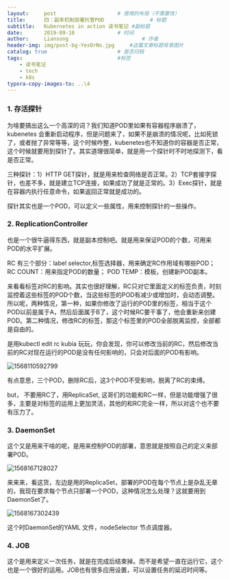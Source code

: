 ```yaml
---
layout:     post   				    # 使用的布局（不需要改）
title:      四：副本机制部署托管POD				# 标题
subtitle:   Kubernetes in action 读书笔记 #副标题
date:       2019-09-10 				# 时间
author:     Liansong 						# 作者
header-img: img/post-bg-YesOrNo.jpg 	#这篇文章标题背景图片
catalog: true 						# 是否归档
tags:								#标签
    - 读书笔记
    - tech
    - k8s
typora-copy-images-to: ..\4
---
```




### 1. 存活探针

为啥要搞出这么一个高深的词？我们知道POD里如果有容器程序崩溃了，kubenetes 会重新启动程序，但是问题来了，如果不是崩溃的情况呢，比如死锁了，或者抛了异常等等，这个时候咋整，kubenetes也不知道你的容器是否正常，这个时候就要用到探针了。其实道理很简单，就是用一个探针时不时地探测下，看是否正常。

三种探针：1）HTTP GET探针，就是用来检查网络是否正常。2）TCP套接字探针，也差不多，就是建立TCP连接，如果成功了就是正常的。3）Exec探针，就是在容器内执行任意命令，如果返回正常就是成功的。

探针其实也是一个POD，可以定义一些属性，用来控制探针的一些操作。



### 2. ReplicationController

也是一个很牛逼得东西，就是副本控制吧。就是用来保证POD的个数，可用来POD的水平扩展。

RC 有三个部分：label selector,标签选择器，用来确定RC作用域有哪些POD； RC COUNT：用来指定POD的数量； POD TEMP：模板，创建新POD副本。

来看看标签对RC的影响。其实也很好理解，RC只对它里面定义的标签负责，时刻监控着这些标签的POD个数，当这些标签的POD有减少或增加时，会动态调整。所以呢，两种情况，第一种，如果你修改了运行的POD里的标签，相当于这个POD以前是属于A，然后后面属于B了，这个时候RC要干事了，他会重新来创建POD。第二种情况，修改RC的标签，那这个标签里的POD全部脱离监控，全部都是自由的。

是用kubectl edit rc kubia 玩玩，你会发现，你可以修改当前的RC，然后修改当前的RC对现在运行的POD是没有任何影响的，只会对后面的POD有影响。

![1568110592799](https://tva1.sinaimg.cn/large/006y8mN6gy1g6vz9qkq36j30h90ab76n.jpg)

有点意思，三个POD，删除RC后，这3个POD不受影响，脱离了RC的束缚。

but， 不要用RC了，用ReplicaSet, 这哥们的功能和RC一样，但是功能增强了很多，主要是对标签的运用上更加灵活，其他的和RC完全一样，所以对这个也不要有压力了。



### 3. DaemonSet 

这个又是用来干啥的呢，是用来控制POD的部署，意思就是按照自己的定义来部署POD。

![1568167128027](https://tva1.sinaimg.cn/large/006y8mN6gy1g6vz9rj59cj30mc0d4jxi.jpg)

来来来，看这货，左边是用的ReplicaSet，部署的POD在每个节点上是杂乱无章的，我现在要求每个节点只部署一个POD，这种情况怎么处理？这就要用到DaemonSet了。

![1568167302439](https://tva1.sinaimg.cn/large/006y8mN6gy1g6vz9shyq4j30jr0acdhl.jpg)

这个时DaemonSet的YAML 文件，nodeSelector 节点调度器。



### 4. JOB

这个是用来定义一次任务，就是在完成后结束掉。而不是希望一直在运行它，这个也是一个很好的运用。JOB也有很多应用设置，可以设置任务的延迟时间等。

